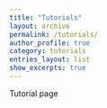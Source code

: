 ```yaml
---
title: "Tutorials"
layout: archive
permalink: /tutorials/
author_profile: true
category: tutorials
entries_layout: list
show_excerpts: true
---
```


Tutorial page